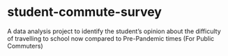 # student-commute-survey
A data analysis project to identify the student’s opinion about the difficulty of travelling to school now compared to Pre-Pandemic times (For Public Commuters)
